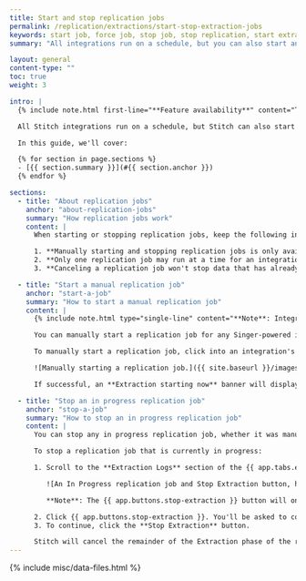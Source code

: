```yaml
---
title: Start and stop replication jobs
permalink: /replication/extractions/start-stop-extraction-jobs
keywords: start job, force job, stop job, stop replication, start extraction
summary: "All integrations run on a schedule, but you can also start and stop extractions on demand. This is useful for testing configuration changes or recovering from an error."

layout: general
content-type: ""
toc: true
weight: 3

intro: |
  {% include note.html first-line="**Feature availability**" content="The force/cancel job feature is available only for integrations powered by Singer taps. As integrations are converted to the Singer system, this feature will be made available." %}

  All Stitch integrations run on a schedule, but Stitch can also start and stop an integration on demand. This is useful for testing configuration changes or recovering from an error.

  In this guide, we'll cover:

  {% for section in page.sections %}
  - [{{ section.summary }}](#{{ section.anchor }})
  {% endfor %}

sections:
  - title: "About replication jobs"
    anchor: "about-replication-jobs"
    summary: "How replication jobs work"
    content: |
      When starting or stopping replication jobs, keep the following in mind:

      1. **Manually starting and stopping replication jobs is only available for Singer-powered integrations.** As integrations are converted to the Singer system, these features will be made available. 
      2. **Only one replication job may run at a time for an integration**. If a job is in progress, you will not be able to start a new job without first stopping the one that is in progress.
      3. **Canceling a replication job won't stop data that has already been extracted from loading**. Canceling an in progress job only cancels the remaining portion of the Extraction phase. Any data extracted prior to the cancelation will be loaded to your destination.

  - title: "Start a manual replication job"
    anchor: "start-a-job"
    summary: "How to start a manual replication job"
    content: |
      {% include note.html type="single-line" content="**Note**: Integrations run according to the schedule set in the **Integration Settings** page. Unless you want to kick off a job outside of the integration's schedule, you don't need to perform this process." %}

      You can manually start a replication job for any Singer-powered integration, regardless of whether the integration is active or paused. Starting a replication job for a paused integration won't change its paused status, so you can kick off jobs as needed.

      To manually start a replication job, click into an integration's {{ app.tabs.extractions }} tab and then click the {{ app.buttons.start-extraction }} button:

      ![Manually starting a replication job.]({{ site.baseurl }}/images/replication/start-replication.gif)

      If successful, an **Extraction starting now** banner will display and the replication job will kick off shortly.

  - title: "Stop an in progress replication job"
    anchor: "stop-a-job"
    summary: "How to stop an in progress replication job"
    content: |
      You can stop any in progress replication job, whether it was manually started by you or automatically started by Stitch.

      To stop a replication job that is currently in progress:

      1. Scroll to the **Extraction Logs** section of the {{ app.tabs.extractions }} tab. The first item in this section will have an **In Progress** status and a {{ app.buttons.stop-extraction }} button:

         ![An In Progress replication job and Stop Extraction button, highlighted]({{ site.baseurl }}/images/replication/stop-in-progress-job.png)

         **Note**: The {{ app.buttons.stop-extraction }} button will only display when a replication job is currently running.

      2. Click {{ app.buttons.stop-extraction }}. You'll be asked to confirm the job cancelation.
      3. To continue, click the **Stop Extraction** button.

      Stitch will cancel the remainder of the Extraction phase of the replication job. **Note**: This will not cancel the loading of data that has already been extracted. Any data extracted prior to the cancelation will be loaded to your destination.
---
```

{% include misc/data-files.html %}